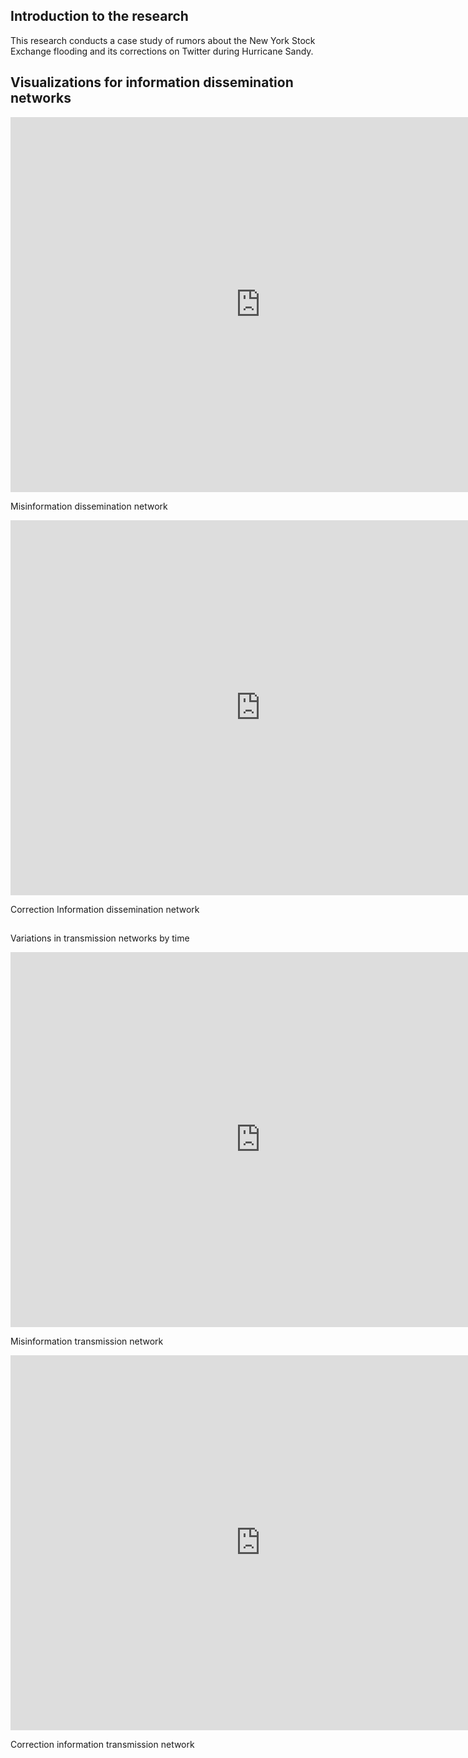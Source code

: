 ## Introduction to the research

This research conducts a case study of rumors about the New York Stock Exchange flooding and its corrections on Twitter during Hurricane Sandy.





## Visualizations for information dissemination networks


<iframe width="800" height="600" src="https://yuh2k.github.io/Twitter-Social-Network-Analysis-of-Hurricane-Sandy-/Misinformation%20Network/ " frameborder="0" allow="accelerometer; autoplay; encrypted-media; gyroscope; picture-in-picture" allowfullscreen></iframe>

Misinformation dissemination network

<iframe width="800" height="600" src="https://yuh2k.github.io/Twitter-Social-Network-Analysis-of-Hurricane-Sandy-/Correction%20Network/" frameborder="0" allow="accelerometer; autoplay; encrypted-media; gyroscope; picture-in-picture" allowfullscreen></iframe>

Correction Information dissemination network

##  
Variations in transmission networks by time



<iframe 
src="https://www.youtube.com/watch?v=Pa_hXfgaumM" 
scrolling="no" 
border="0" 
frameborder="no" 
framespacing="0" 
allowfullscreen="true" 
height=600
width=800> 
</iframe>

Misinformation transmission network


<iframe 
src="https://www.youtube.com/watch?v=z0NFjOD0tSU" 
scrolling="no" 
border="0" 
frameborder="no" 
framespacing="0" 
allowfullscreen="true" 
height=600
width=800> 
</iframe>

Correction information transmission network
